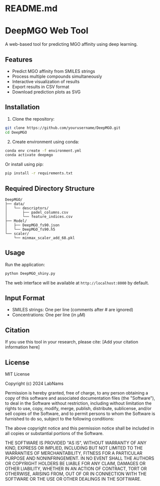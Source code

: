 # README.md
# DeepMGO Web Tool

A web-based tool for predicting MGO affinity using deep learning.

## Features

- Predict MGO affinity from SMILES strings
- Process multiple compounds simultaneously
- Interactive visualization of results
- Export results in CSV format
- Download prediction plots as SVG

## Installation

1. Clone the repository:
```bash
git clone https://github.com/yourusername/DeepMGO.git
cd DeepMGO
```

2. Create environment using conda:
```bash
conda env create -f environment.yml
conda activate deepmgo
```

Or install using pip:
```bash
pip install -r requirements.txt
```

## Required Directory Structure

```
DeepMGO/
├── data/
│   └── descriptors/
│       ├── padel_columns.csv
│       └── feature_indices.csv
├── Model/
│   ├── DeepMGO_fs90.json
│   └── DeepMGO_fs90.h5
└── scaler/
    └── minmax_scaler_add_68.pkl
```

## Usage

Run the application:
```bash
python DeepMGO_shiny.py
```

The web interface will be available at `http://localhost:8000` by default.

## Input Format

- SMILES strings: One per line (comments after # are ignored)
- Concentrations: One per line (in µM)

## Citation

If you use this tool in your research, please cite:
[Add your citation information here]

## License

MIT License

Copyright (c) 2024 LabNams

Permission is hereby granted, free of charge, to any person obtaining a copy
of this software and associated documentation files (the "Software"), to deal
in the Software without restriction, including without limitation the rights
to use, copy, modify, merge, publish, distribute, sublicense, and/or sell
copies of the Software, and to permit persons to whom the Software is
furnished to do so, subject to the following conditions:

The above copyright notice and this permission notice shall be included in all
copies or substantial portions of the Software.

THE SOFTWARE IS PROVIDED "AS IS", WITHOUT WARRANTY OF ANY KIND, EXPRESS OR
IMPLIED, INCLUDING BUT NOT LIMITED TO THE WARRANTIES OF MERCHANTABILITY,
FITNESS FOR A PARTICULAR PURPOSE AND NONINFRINGEMENT. IN NO EVENT SHALL THE
AUTHORS OR COPYRIGHT HOLDERS BE LIABLE FOR ANY CLAIM, DAMAGES OR OTHER
LIABILITY, WHETHER IN AN ACTION OF CONTRACT, TORT OR OTHERWISE, ARISING FROM,
OUT OF OR IN CONNECTION WITH THE SOFTWARE OR THE USE OR OTHER DEALINGS IN THE
SOFTWARE.
